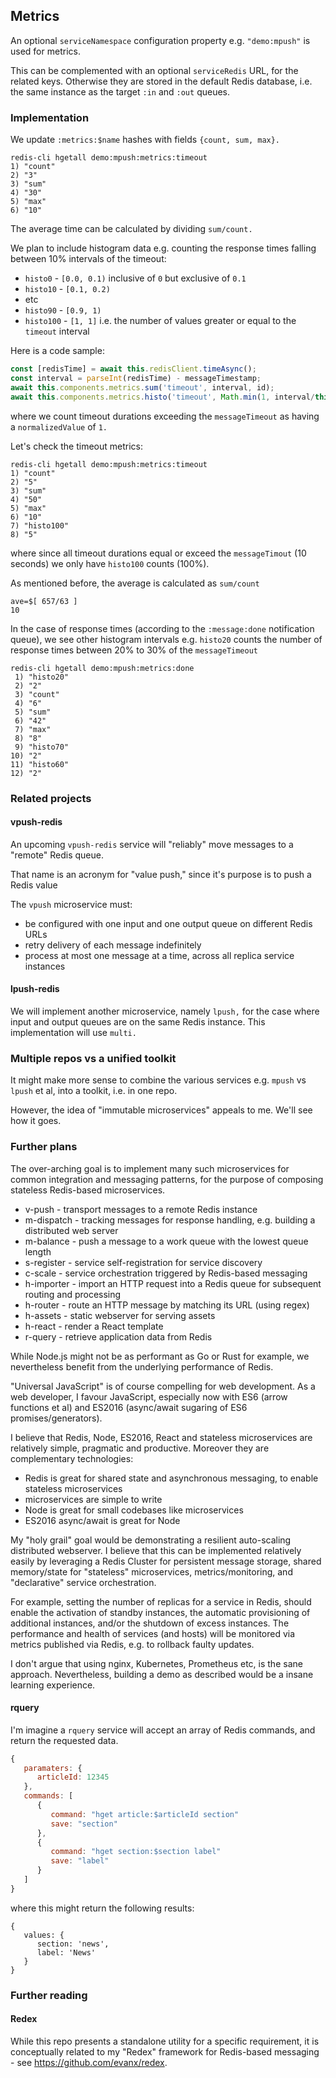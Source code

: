

## Metrics

An optional `serviceNamespace` configuration property e.g. `"demo:mpush"` is used for metrics.

This can be complemented with an optional `serviceRedis` URL, for the related keys. Otherwise they are stored in the default Redis database, i.e. the same instance as the target `:in` and `:out` queues.

### Implementation

We update `:metrics:$name` hashes with fields `{count, sum, max}.`

```
redis-cli hgetall demo:mpush:metrics:timeout
1) "count"
2) "3"
3) "sum"
4) "30"
5) "max"
6) "10"
```

The average time can be calculated by dividing `sum/count.`

We plan to include histogram data e.g. counting the response times falling between 10% intervals of the timeout:
- `histo0` - `[0.0, 0.1)` inclusive of `0` but exclusive of `0.1`
- `histo10` - `[0.1, 0.2)`
- etc
- `histo90` - `[0.9, 1)`
- `histo100` - `[1, 1]` i.e. the number of values greater or equal to the `timeout` interval

Here is a code sample:
```javascript
const [redisTime] = await this.redisClient.timeAsync();
const interval = parseInt(redisTime) - messageTimestamp;
await this.components.metrics.sum('timeout', interval, id);
await this.components.metrics.histo('timeout', Math.min(1, interval/this.props.messageTimeout), id);
```
where we count timeout durations exceeding the `messageTimeout` as having a `normalizedValue` of `1.`

Let's check the timeout metrics:
```
redis-cli hgetall demo:mpush:metrics:timeout
1) "count"
2) "5"
3) "sum"
4) "50"
5) "max"
6) "10"
7) "histo100"
8) "5"
```
where since all timeout durations equal or exceed the `messageTimout` (10 seconds) we only have `histo100` counts (100%).

As mentioned before, the average is calculated as `sum/count`
```
ave=$[ 657/63 ]
10
```

In the case of response times (according to the `:message:done` notification queue), we see other histogram intervals e.g. `histo20` counts the number of response times between 20% to 30% of the `messageTimeout`
```
redis-cli hgetall demo:mpush:metrics:done
 1) "histo20"
 2) "2"
 3) "count"
 4) "6"
 5) "sum"
 6) "42"
 7) "max"
 8) "8"
 9) "histo70"
10) "2"
11) "histo60"
12) "2"
````


### Related projects


#### vpush-redis

An upcoming `vpush-redis` service will "reliably" move messages to a "remote" Redis queue.

That name is an acronym for "value push," since it's purpose is to push a Redis value

The `vpush` microservice must:
- be configured with one input and one output queue on different Redis URLs
- retry delivery of each message indefinitely
- process at most one message at a time, across all replica service instances


#### lpush-redis

We will implement another microservice, namely `lpush,` for the case where input and output queues are on the same Redis instance. This implementation will use `multi.`


### Multiple repos vs a unified toolkit

It might make more sense to combine the various services e.g. `mpush` vs `lpush` et al, into a toolkit, i.e. in one repo.

However, the idea of "immutable microservices" appeals to me. We'll see how it goes.


### Further plans

The over-arching goal is to implement many such microservices for common integration and messaging patterns, for the purpose of composing stateless Redis-based microservices.

- v-push - transport messages to a remote Redis instance
- m-dispatch - tracking messages for response handling, e.g. building a distributed web server
- m-balance - push a message to a work queue with the lowest queue length
- s-register - service self-registration for service discovery
- c-scale - service orchestration triggered by Redis-based messaging
- h-importer - import an HTTP request into a Redis queue for subsequent routing and processing
- h-router - route an HTTP message by matching its URL (using regex)
- h-assets - static webserver for serving assets
- h-react - render a React template
- r-query - retrieve application data from Redis

While Node.js might not be as performant as Go or Rust for example, we nevertheless benefit from the underlying performance of Redis.

"Universal JavaScript" is of course compelling for web development. As a web developer, I favour JavaScript, especially now with ES6 (arrow functions et al) and ES2016 (async/await sugaring of ES6 promises/generators).

I believe that Redis, Node, ES2016, React and stateless microservices are relatively simple, pragmatic and productive. Moreover they are complementary technologies:
- Redis is great for shared state and asynchronous messaging, to enable stateless microservices
- microservices are simple to write
- Node is great for small codebases like microservices
- ES2016 async/await is great for Node

My "holy grail" goal would be demonstrating a resilient auto-scaling distributed webserver. I believe that this can be implemented relatively easily by leveraging a Redis Cluster for persistent message storage, shared memory/state for "stateless" microservices, metrics/monitoring, and "declarative" service orchestration.

For example, setting the number of replicas for a service in Redis, should enable the activation of standby instances, the automatic provisioning of additional instances, and/or the shutdown of excess instances. The performance and health of services (and hosts) will be monitored via metrics published via Redis, e.g. to rollback faulty updates.

I don't argue that using nginx, Kubernetes, Prometheus etc, is the sane approach. Nevertheless, building a demo as described would be a insane learning experience.


#### rquery

I'm imagine a `rquery` service will accept an array of Redis commands, and return the requested data.

```javascript
{
   paramaters: {
      articleId: 12345
   },
   commands: [
      {
         command: "hget article:$articleId section"
         save: "section"
      },
      {
         command: "hget section:$section label"
         save: "label"
      }
   ]
}
```
where this might return the following results:
```
{
   values: {
      section: 'news',
      label: 'News'
   }
}   
```

### Further reading

#### Redex

While this repo presents a standalone utility for a specific requirement, it is conceptually related to my "Redex" framework for Redis-based messaging - see https://github.com/evanx/redex.
